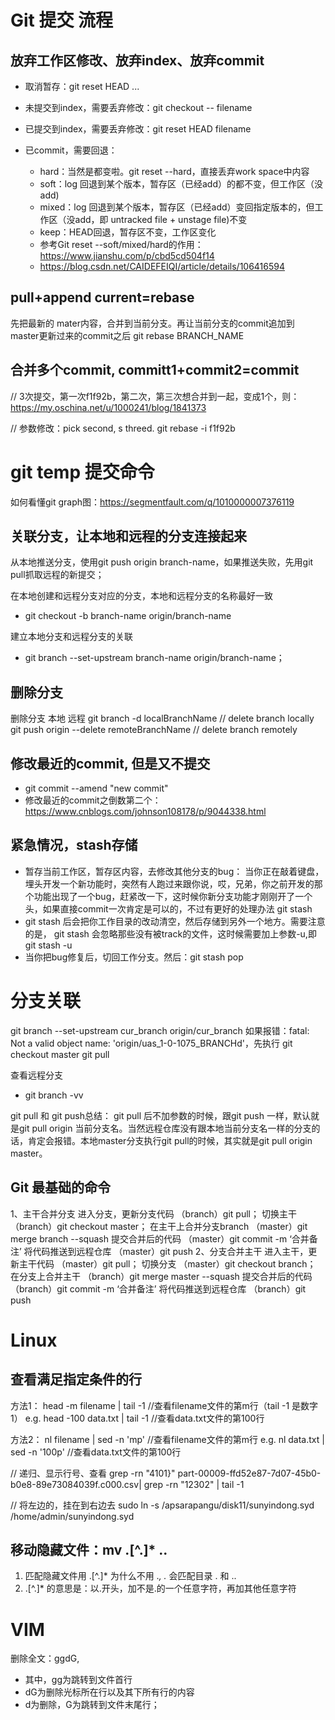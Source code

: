 # Git 提交 流程

## 放弃工作区修改、放弃index、放弃commit





* 取消暂存：git reset HEAD <file>...

- 未提交到index，需要丢弃修改：git checkout -- filename
- 已提交到index，需要丢弃修改：git reset HEAD filename
- 已commit，需要回退：

  - hard：当然是都变啦。git reset --hard，直接丢弃work space中内容
  - soft：log 回退到某个版本，暂存区（已经add）的都不变，但工作区（没add)
  - mixed：log 回退到某个版本，暂存区（已经add）变回指定版本的，但工作区（没add，即 untracked file + unstage file)不变
  - keep：HEAD回退，暂存区不变，工作区变化
  - 参考Git reset --soft/mixed/hard的作用：https://www.jianshu.com/p/cbd5cd504f14
  - https://blog.csdn.net/CAIDEFEIQI/article/details/106416594

## pull+append current=rebase

先把最新的 mater内容，合并到当前分支。再让当前分支的commit追加到 master更新过来的commit之后
git rebase BRANCH_NAME

## 合并多个commit, committ1+commit2=commit

// 3次提交，第一次f1f92b，第二次，第三次想合并到一起，变成1个，则：https://my.oschina.net/u/1000241/blog/1841373

// 参数修改：pick second, s threed.
git rebase -i f1f92b

# git temp 提交命令

如何看懂git graph图：https://segmentfault.com/q/1010000007376119

## 关联分支，让本地和远程的分支连接起来

从本地推送分支，使用git push origin branch-name，如果推送失败，先用git pull抓取远程的新提交；

在本地创建和远程分支对应的分支，本地和远程分支的名称最好一致

- git checkout -b branch-name origin/branch-name

建立本地分支和远程分支的关联

- git branch --set-upstream branch-name origin/branch-name；

## 删除分支

删除分支 本地 远程
git branch -d localBranchName    // delete branch locally
git push origin --delete remoteBranchName  // delete branch remotely

## 修改最近的commit, 但是又不提交

- git commit --amend "new commit"
- 修改最近的commit之倒数第二个：https://www.cnblogs.com/johnson108178/p/9044338.html

## 紧急情况，stash存储

- 暂存当前工作区，暂存区内容，去修改其他分支的bug：
  当你正在敲着键盘，埋头开发一个新功能时，突然有人跑过来跟你说，哎，兄弟，你之前开发的那个功能出现了一个bug，赶紧改一下，这时候你新分支功能才刚刚开了一个头，如果直接commit一次肯定是可以的，不过有更好的处理办法 git stash
- git stash 后会把你工作目录的改动清空，然后存储到另外一个地方。需要注意的是， git stash 会忽略那些没有被track的文件，这时候需要加上参数-u,即 git stash -u
- 当你把bug修复后，切回工作分支。然后：git stash pop

# 分支关联

git branch --set-upstream cur_branch origin/cur_branch
如果报错：fatal: Not a valid object name: 'origin/uas_1-0-1075_BRANCHd'，先执行
git checkout master
git pull

查看远程分支

- git branch -vv

git pull 和 git push总结：
git pull 后不加参数的时候，跟git push 一样，默认就是git pull origin 当前分支名。当然远程仓库没有跟本地当前分支名一样的分支的话，肯定会报错。本地master分支执行git pull的时候，其实就是git pull origin master。

## Git 最基础的命令

1、主干合并分支
进入分支，更新分支代码
（branch）git pull；
切换主干
（branch）git checkout master；
在主干上合并分支branch
（master）git merge branch --squash
提交合并后的代码
（master）git commit -m ‘合并备注’
将代码推送到远程仓库
（master）git push
2、分支合并主干
进入主干，更新主干代码
（master）git pull；
切换分支
（master）git checkout branch；
在分支上合并主干
（branch）git merge master --squash
提交合并后的代码
（branch）git commit -m ‘合并备注’
将代码推送到远程仓库
（branch）git push

# Linux

## 查看满足指定条件的行

方法1：
head -m filename | tail -1                    //查看filename文件的第m行（tail -1 是数字1）
e.g.   head -100 data.txt | tail -1          //查看data.txt文件的第100行

方法2：
nl filename | sed -n 'mp'                     //查看filename文件的第m行
e.g.   nl  data.txt | sed -n '100p'             //查看data.txt文件的第100行

// 递归、显示行号、查看
grep -rn "4101}" part-00009-ffd52e87-7d07-45b0-b0e8-89e73084039f.c000.csv| grep -rn "12302" | tail -1

// 将左边的，挂在到右边去
sudo ln -s /apsarapangu/disk11/sunyindong.syd /home/admin/sunyindong.syd

## 移动隐藏文件：mv .[^.]* ..

1. 匹配隐藏文件用 .[^.]* 为什么不用 .*, .* 会匹配目录 . 和 ..
2. .[^.]* 的意思是：以.开头，加不是.的一个任意字符，再加其他任意字符

# VIM

删除全文：ggdG,

- 其中，gg为跳转到文件首行
- dG为删除光标所在行以及其下所有行的内容
- d为删除，G为跳转到文件末尾行；
